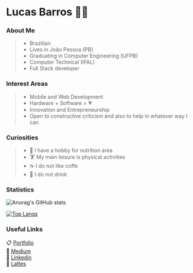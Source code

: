 # Lucas Barros :man_technologist:

### About Me

> - Brazilian
> - Lives in João Pessoa (PB)
> - Graduating in Computer Engineering (UFPB)
> - Computer Technical (IFAL)
> - Full Stack developer

### Interest Areas

> - Mobile and Web Development
> - Hardware + Software = :heartpulse:
> - Innovation and Entrepreneurship
> - Open to constructive criticism and also to help in whatever way I can

### Curiosities

> - :watermelon: I have a hobby for nutrition area
> - :weight_lifting: My main leisure is physical activities
> - :coffee: I do not like coffe
> - :beer: I do not drink

### Statistics

![Anurag's GitHub stats](https://github-readme-stats.vercel.app/api?username=BarrosLucas&show_icons=true&theme=tokyonight)

[![Top Langs](https://github-readme-stats.vercel.app/api/top-langs/?username=BarrosLucas&layout=compact)](https://github.com/anuraghazra/github-readme-stats)

### Useful Links

:clipboard: [Portfolio](https://barroslucas.github.io/MyPortfolio/) <br>
:open_book: [Medium](https://medium.com/@lucasfreitasdebarros) <br>
:link: [Linkedin](https://www.linkedin.com/in/lucas-b-0ab876105/) <br>
:page_facing_up: [Lattes](http://lattes.cnpq.br/1654467546676878)
